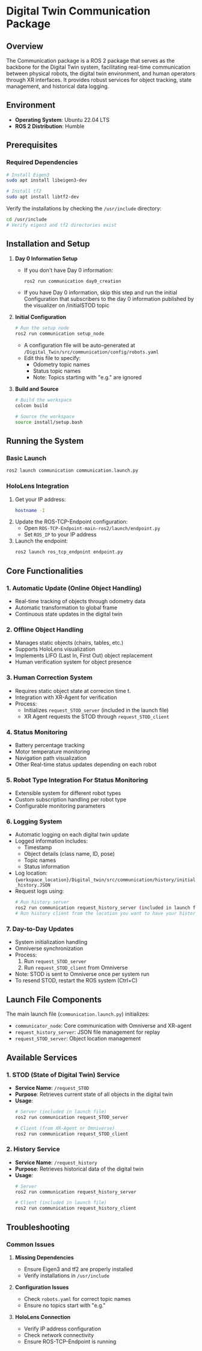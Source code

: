 # Digital Twin Communication Package

## Overview
The Communication package is a ROS 2 package that serves as the backbone for the Digital Twin system, facilitating real-time communication between physical robots, the digital twin environment, and human operators through XR interfaces. It provides robust services for object tracking, state management, and historical data logging.

## Environment

- **Operating System**: Ubuntu 22.04 LTS  
- **ROS 2 Distribution**: Humble

## Prerequisites

### Required Dependencies
```bash
# Install Eigen3
sudo apt install libeigen3-dev

# Install tf2
sudo apt install libtf2-dev
```

Verify the installations by checking the `/usr/include` directory:
```bash
cd /usr/include
# Verify eigen3 and tf2 directories exist
```

## Installation and Setup

1. **Day 0 Information Setup**
   - If you don't have Day 0 information:
     ```bash
     ros2 run communication day0_creation
     ```
   - If you have Day 0 information, skip this step and run the initial Configuration that subscribers to the day 0 information published by the visualizer on /initialSTOD topic

2. **Initial Configuration**
   ```bash
   # Run the setup node
   ros2 run communication setup_node
   ```
   - A configuration file will be auto-generated at `/Digital_Twin/src/communication/config/robots.yaml`
   - Edit this file to specify:
     - Odometry topic names
     - Status topic names
     - Note: Topics starting with "e.g." are ignored

3. **Build and Source**
   ```bash
   # Build the workspace
   colcon build

   # Source the workspace
   source install/setup.bash
   ```

## Running the System

### Basic Launch
```bash
ros2 launch communication communication.launch.py
```

### HoloLens Integration
1. Get your IP address:
   ```bash
   hostname -I
   ```
2. Update the ROS-TCP-Endpoint configuration:
   - Open `ROS-TCP-Endpoint-main-ros2/launch/endpoint.py`
   - Set `ROS_IP` to your IP address
3. Launch the endpoint:
   ```bash
   ros2 launch ros_tcp_endpoint endpoint.py
   ```

## Core Functionalities

### 1. Automatic Update (Online Object Handling)
- Real-time tracking of objects through odometry data
- Automatic transformation to global frame
- Continuous state updates in the digital twin

### 2. Offline Object Handling
- Manages static objects (chairs, tables, etc.)
- Supports HoloLens visualization
- Implements LIFO (Last In, First Out) object replacement
- Human verification system for object presence

### 3. Human Correction System
- Requires static object state at correcion time t.
- Integration with XR-Agent for verification
- Process:
  - Initializes `request_STOD_server` (included in the launch file)
  - XR Agent requests the STOD through `request_STOD_client`

### 4. Status Monitoring
- Battery percentage tracking
- Motor temperature monitoring
- Navigation path visualization
- Other Real-time status updates depending on each robot

### 5. Robot Type Integration For Status Monitoring
- Extensible system for different robot types
- Custom subscription handling per robot type
- Configurable monitoring parameters

### 6. Logging System
- Automatic logging on each digital twin update
- Logged information includes:
  - Timestamp
  - Object details (class name, ID, pose)
  - Topic names
  - Status information
- Log location: `{workspace_location}/Digital_twin/src/communication/history/initial_history.JSON`
- Request logs using:
  ```bash
  # Run history server
  ros2 run communication request_history_server (included in launch file)
  # Run history client from the location you want to have your history log in using:

  ```

### 7. Day-to-Day Updates
- System initialization handling
- Omniverse synchronization
- Process:
  1. Run `request_STOD_server`
  2. Run `request_STOD_client` from Omniverse
- Note: STOD is sent to Omniverse once per system run
- To resend STOD, restart the ROS system (Ctrl+C)

## Launch File Components

The main launch file (`communication.launch.py`) initializes:
- `communicator_node`: Core communication with Omniverse and XR-agent
- `request_history_server`: JSON file management for replay
- `request_STOD_server`: Object location management

## Available Services

### 1. STOD (State of Digital Twin) Service
- **Service Name**: `/request_STOD`
- **Purpose**: Retrieves current state of all objects in the digital twin
- **Usage**:
  ```bash
  # Server (included in launch file)
  ros2 run communication request_STOD_server
  
  # Client (from XR-Agent or Omniverse)
  ros2 run communication request_STOD_client
  ```

### 2. History Service
- **Service Name**: `/request_history`
- **Purpose**: Retrieves historical data of the digital twin
- **Usage**:
  ```bash
  # Server
  ros2 run communication request_history_server
  
  # Client (included in launch file)
  ros2 run communication request_history_client
  ```

## Troubleshooting

### Common Issues
1. **Missing Dependencies**
   - Ensure Eigen3 and tf2 are properly installed
   - Verify installations in `/usr/include`

2. **Configuration Issues**
   - Check `robots.yaml` for correct topic names
   - Ensure no topics start with "e.g."

3. **HoloLens Connection**
   - Verify IP address configuration
   - Check network connectivity
   - Ensure ROS-TCP-Endpoint is running


